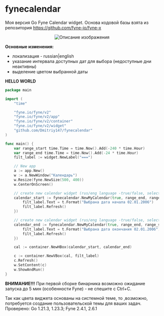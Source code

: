 # fynecalendar 

Моя версия Go Fyne Calendar widget. 
Основа кодовой базы взята из репозитория
https://github.com/fyne-io/fyne-x

<div align="center">
  <img src="https://github.com/user-attachments/assets/ed468125-c363-445e-98bb-055c7d475b3c" alt="Описание изображения">
</div>


**Основные изменения:**
- локализация - russian|english
- указание интервала доступных дат для выбора (недоступные дни неактивны)
- выделение цветом выбранной даты


**HELLO WORLD**
```go
package main

import (
	"time"

	"fyne.io/fyne/v2"
	"fyne.io/fyne/v2/app"
	"fyne.io/fyne/v2/container"
	"fyne.io/fyne/v2/widget"
	"github.com/Dmitriy147/fynecalendar"
)

func main() {
	var range_start time.Time = time.Now().Add(-240 * time.Hour)
	var range_end time.Time = time.Now().Add(-24 * time.Hour)
	filt_label := widget.NewLabel("===")

	// New app
	a := app.New()
	w := a.NewWindow("Календарь")
	w.Resize(fyne.NewSize(500, 400))
	w.CenterOnScreen()

	// create new calendar widget (rus/eng language -true/false, selected date, start active date interval, end active date interval)
	calendar_start := fynecalendar.NewMyCalendar(true, range_end, range_start, range_end, func(t time.Time) {
		filt_label.Text = t.Format("Выбрана дата начала 02.01.2006")
		filt_label.Refresh()
	})

	// create new calendar widget (rus/eng language -true/false, selected date, start active date interval, end active date interval)
	calendar_end := fynecalendar.NewMyCalendar(true, range_end, range_start, range_end, func(t time.Time) {
		filt_label.Text = t.Format("Выбрана дата окончания 02.01.2006")
		filt_label.Refresh()
	})

	cal := container.NewHBox(calendar_start, calendar_end)

	c := container.NewVBox(cal, filt_label)
	c.Refresh()
	w.SetContent(c)
	w.ShowAndRun()
}
```

**ВНИМАНИЕ!!!** При первой сборке бинарника возможно ожидание запуска до 5 мин (особенности Fyne) - не спешите с Ctrl+C.

Так как цвета виджета основаны на системной теме, то ,возможно, потребуется создание пользовательской темы для ваших задач.
Проверено: Go 1.21.3, 1.23.3; Fyne 2.4.1, 2.6.1
